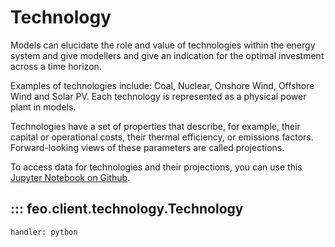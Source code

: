 # Technology

Models can elucidate the role and value of technologies within the energy system and give modellers and give an indication for the optimal investment across a time horizon.

Examples of technologies include: Coal, Nuclear, Onshore Wind, Offshore Wind and Solar PV. Each technology is represented as a physical power plant in models.

Technologies have a set of properties that describe, for example, their capital or operational costs, their thermal efficiency, or emissions factors. Forward-looking views of these parameters are called projections.

To access data for technologies and their projections, you can use this [Jupyter Notebook on Github](https://github.com/transition-zero/feo-client-examples/blob/main/feo-client-examples/2_technology_projections.ipynb).


## ::: feo.client.technology.Technology
    handler: python
